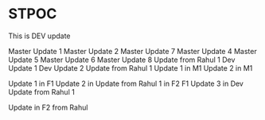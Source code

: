 # STPOC

This is DEV update

Master Update 1
Master Update 2
Master Update 7
Master Update 4
Master Update 5
Master Update 6
Master Update 8
Update from Rahul 1
Dev Update 1
Dev Update 2
Update from Rahul 1
Update 1 in M1
Update 2 in M1

Update 1 in F1
Update 2 in Update from Rahul 1 in F2 F1
Update 3 in Dev
Update from Rahul 1

Update in F2 from Rahul
